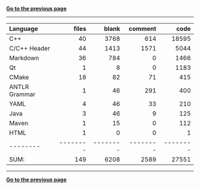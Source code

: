 [**Go to the previous page**](../../README.md)

----

Language|files|blank|comment|code
:-------|-------:|-------:|-------:|-------:
C++|40|3768|614|18595
C/C++ Header|44|1413|1571|5044
Markdown|36|784|0|1466
Qt|1|8|0|1183
CMake|18|82|71|415
ANTLR Grammar|1|46|291|400
YAML|4|46|33|210
Java|3|46|9|125
Maven|1|15|0|112
HTML|1|0|0|1
--------|--------|--------|--------|--------
SUM:|149|6208|2589|27551

----


[**Go to the previous page**](../../README.md)